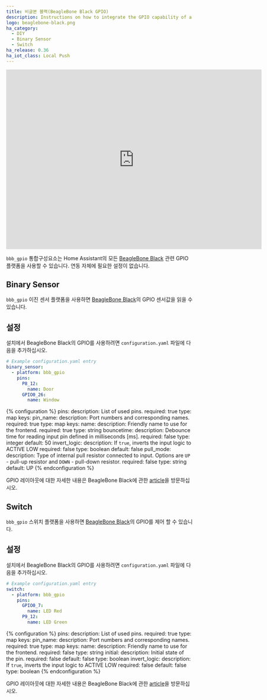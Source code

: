 ```yaml
---
title: 비글본 블랙(BeagleBone Black GPIO)
description: Instructions on how to integrate the GPIO capability of a BeagleBone Black into Home Assistant.
logo: beaglebone-black.png
ha_category:
  - DIY
  - Binary Sensor
  - Switch
ha_release: 0.36
ha_iot_class: Local Push
---
```


<iframe width="690" height="485" src="https://www.youtube.com/embed/UIw14y82KIo" frameborder="0" allow="accelerometer; autoplay; encrypted-media; gyroscope; picture-in-picture" allowfullscreen></iframe>

`bbb_gpio` 통합구성요소는 Home Assistant의 모든 [BeagleBone Black](https://beagleboard.org/black) 관련 GPIO 플랫폼을 사용할 수 있습니다.
연동 자체에 필요한 설정이 없습니다.

## Binary Sensor

`bbb_gpio` 이진 센서 플랫폼을 사용하면 [BeagleBone Black](https://beagleboard.org/black)의 GPIO 센서값을 읽을 수 있습니다.

## 설정

설치에서 BeagleBone Black의 GPIO를 사용하려면 `configuration.yaml` 파일에 다음을 추가하십시오.

```yaml
# Example configuration.yaml entry
binary_sensor:
  - platform: bbb_gpio
    pins:
      P8_12:
        name: Door
      GPIO0_26:
        name: Window
```

{% configuration %}
pins:
  description: List of used pins.
  required: true
  type: map
  keys:
    pin_name:
      description: Port numbers and corresponding names.
      required: true
      type: map
      keys:
        name:
          description: Friendly name to use for the frontend.
          required: true
          type: string
        bouncetime:
          description: Debounce time for reading input pin defined in milliseconds [ms].
          required: false
          type: integer
          default: 50
        invert_logic:
          description: If `true`, inverts the input logic to ACTIVE LOW
          required: false
          type: boolean
          default: false
        pull_mode:
          description: Type of internal pull resistor connected to input. Options are `UP` - pull-up resistor and `DOWN` - pull-down resistor.
          required: false
          type: string
          default: UP
{% endconfiguration %}

GPIO 레이아웃에 대한 자세한 내용은 BeagleBone Black에 관한 [article](https://elinux.org/Beagleboard:BeagleBoneBlack)을 방문하십시오.

## Switch

`bbb_gpio` 스위치 플랫폼을 사용하면 [BeagleBone Black](https://beagleboard.org/black)의 GPIO를 제어 할 수 있습니다.

## 설정

설치에서 BeagleBone Black의 GPIO를 사용하려면 `configuration.yaml` 파일에 다음을 추가하십시오.

```yaml
# Example configuration.yaml entry
switch:
  - platform: bbb_gpio
    pins:
      GPIO0_7:
        name: LED Red
      P9_12:
        name: LED Green
```

{% configuration %}
pins:
  description: List of used pins.
  required: true
  type: map
  keys:
    pin_name:
      description: Port numbers and corresponding names.
      required: true
      type: map
      keys:
        name:
          description: Friendly name to use for the frontend.
          required: false
          type: string
        initial:
          description: Initial state of the pin.
          required: false
          default: false
          type: boolean
        invert_logic:
          description: If `true`, inverts the input logic to ACTIVE LOW
          required: false
          default: false
          type: boolean
{% endconfiguration %}

GPIO 레이아웃에 대한 자세한 내용은 BeagleBone Black에 관한 [article](https://elinux.org/Beagleboard:BeagleBoneBlack)을 방문하십시오.